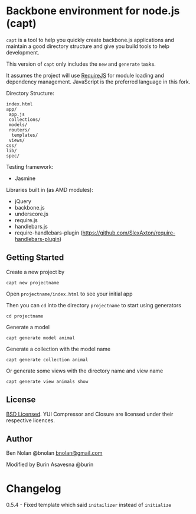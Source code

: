 # Backbone environment for node.js (capt)

`capt` is a tool to help you quickly create backbone.js applications and maintain a good directory structure and give you build tools to help development.

This version of `capt` only includes the `new` and `generate` tasks.

It assumes the project will use [RequireJS](http://requirejs.org/) for module loading and dependency management. JavaScript is the preferred language in this fork.


Directory Structure:

    index.html
    app/
     app.js
     collections/
     models/
     routers/
      templates/
     views/
    css/
    lib/
    spec/

Testing framework:

* Jasmine

Libraries built in (as AMD modules):

* jQuery
* backbone.js
* underscore.js
* require.js
* handlebars.js
* require-handlebars-plugin (https://github.com/SlexAxton/require-handlebars-plugin)

## Getting Started
Create a new project by
 
    capt new projectname

Open `projectname/index.html` to see your initial app

Then you can `cd` into the directory `projectname` to start using generators

    cd projectname

Generate a model
 
    capt generate model animal
    
Generate a collection with the model name

    capt generate collection animal

Or generate some views with the directory name and view name

    capt generate view animals show



## License

[BSD Licensed](http://creativecommons.org/licenses/BSD/). YUI Compressor and Closure are licensed under their respective licences.

## Author

Ben Nolan @bnolan bnolan@gmail.com

Modified by Burin Asavesna @burin

# Changelog

0.5.4 - Fixed template which said `initailizer` instead of `initialize`